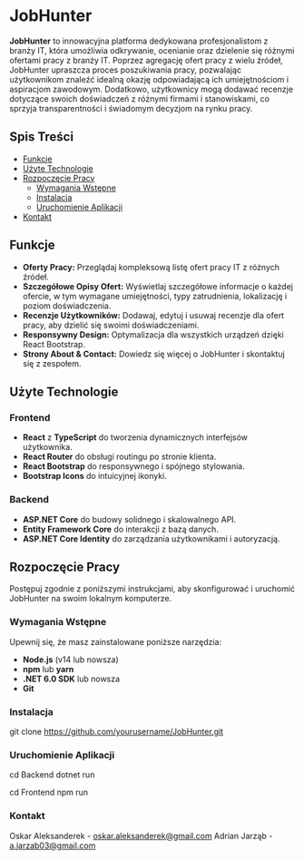 # JobHunter

**JobHunter** to innowacyjna platforma dedykowana profesjonalistom z branży IT, która umożliwia odkrywanie, ocenianie oraz dzielenie się różnymi ofertami pracy z branży IT. Poprzez agregację ofert pracy z wielu źródeł, JobHunter upraszcza proces poszukiwania pracy, pozwalając użytkownikom znaleźć idealną okazję odpowiadającą ich umiejętnościom i aspiracjom zawodowym. Dodatkowo, użytkownicy mogą dodawać recenzje dotyczące swoich doświadczeń z różnymi firmami i stanowiskami, co sprzyja transparentności i świadomym decyzjom na rynku pracy.

## Spis Treści

- [Funkcje](#funkcje)
- [Użyte Technologie](#użyte-technologie)
- [Rozpoczęcie Pracy](#rozpoczęcie-pracy)
  - [Wymagania Wstępne](#wymagania-wstępne)
  - [Instalacja](#instalacja)
  - [Uruchomienie Aplikacji](#uruchomienie-aplikacji)
- [Kontakt](#kontakt)

## Funkcje

- **Oferty Pracy:** Przeglądaj kompleksową listę ofert pracy IT z różnych źródeł.
- **Szczegółowe Opisy Ofert:** Wyświetlaj szczegółowe informacje o każdej ofercie, w tym wymagane umiejętności, typy zatrudnienia, lokalizację i poziom doświadczenia.
- **Recenzje Użytkowników:** Dodawaj, edytuj i usuwaj recenzje dla ofert pracy, aby dzielić się swoimi doświadczeniami.
- **Responsywny Design:** Optymalizacja dla wszystkich urządzeń dzięki React Bootstrap.
- **Strony About & Contact:** Dowiedz się więcej o JobHunter i skontaktuj się z zespołem.

## Użyte Technologie

### Frontend

- **React** z **TypeScript** do tworzenia dynamicznych interfejsów użytkownika.
- **React Router** do obsługi routingu po stronie klienta.
- **React Bootstrap** do responsywnego i spójnego stylowania.
- **Bootstrap Icons** do intuicyjnej ikonyki.

### Backend

- **ASP.NET Core** do budowy solidnego i skalowalnego API.
- **Entity Framework Core** do interakcji z bazą danych.
- **ASP.NET Core Identity** do zarządzania użytkownikami i autoryzacją.

## Rozpoczęcie Pracy

Postępuj zgodnie z poniższymi instrukcjami, aby skonfigurować i uruchomić JobHunter na swoim lokalnym komputerze.

### Wymagania Wstępne

Upewnij się, że masz zainstalowane poniższe narzędzia:

- **Node.js** (v14 lub nowsza)
- **npm** lub **yarn**
- **.NET 6.0 SDK** lub nowsza
- **Git**

### Instalacja

git clone https://github.com/yourusername/JobHunter.git

### Uruchomienie Aplikacji

cd Backend
dotnet run

cd Frontend
npm run

### Kontakt

Oskar Aleksanderek - oskar.aleksanderek@gmail.com
Adrian Jarząb - a.jarzab03@gmail.com
